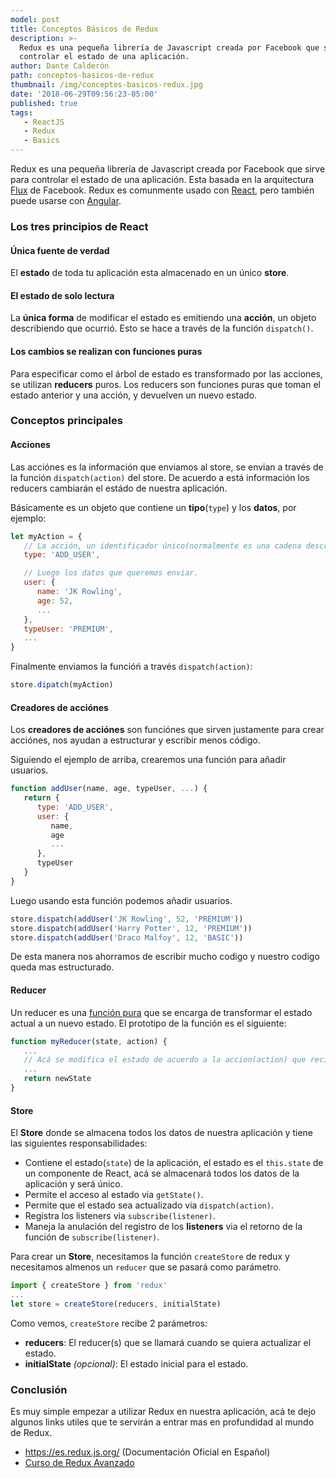 ```yaml
---
model: post
title: Conceptos Básicos de Redux
description: >-
  Redux es una pequeña librería de Javascript creada por Facebook que sirve para
  controlar el estado de una aplicación.
author: Dante Calderón
path: conceptos-basicos-de-redux
thumbnail: /img/conceptos-basicos-redux.jpg
date: '2018-06-29T09:56:23-05:00'
published: true
tags:
   - ReactJS
   - Redux
   - Basics
---
```

Redux es una pequeña librería de Javascript creada por Facebook que sirve para controlar el estado de una aplicación.
Esta basada en la arquitectura [Flux](https://facebook.github.io/flux/) de Facebook.
Redux es comunmente usado con [React](https://es.wikipedia.org/wiki/React), pero también puede usarse con [Angular](https://es.wikipedia.org/wiki/Angular_(framework)).

### Los tres principios de React

#### Única fuente de verdad
  El **estado** de toda tu aplicación esta almacenado en un único **store**.
#### El estado de solo lectura
  La **única forma** de modificar el estado es emitiendo una **acción**, un objeto describiendo que ocurrió.
  Esto se hace a través de la función `dispatch()`.
#### Los cambios se realizan con funciones puras
  Para especificar como el árbol de estado es transformado por las acciones, se utilizan **reducers** puros.
  Los reducers son funciones puras que toman el estado anterior y una acción, y devuelven un nuevo estado.

### Conceptos principales

#### Acciones

Las acciónes es la información que enviamos al store, se envian a través de la función `dispatch(action)` del store.
De acuerdo a está información los reducers cambiarán el estádo de nuestra aplicación.

Básicamente es un objeto que contiene un **tipo**(`type`) y los **datos**, por ejemplo:

```javascript
let myAction = {
   // La acción, un identificador único(normalmente es una cadena descriptiva)
   type: 'ADD_USER',

   // Luego los datos que queremos enviar.
   user: {
      name: 'JK Rowling',
      age: 52,
      ...
   },
   typeUser: 'PREMIUM',
   ...
}
```

Finalmente enviamos la funcióń a través `dispatch(action)`:

```javascript
store.dipatch(myAction)
```

#### Creadores de acciónes

Los **creadores de acciónes** son funciónes que sirven justamente para crear acciónes, nos ayudan a estructurar y escribir menos código.

Siguiendo el ejemplo de arriba, crearemos una función para añadir usuarios.

```javascript
function addUser(name, age, typeUser, ...) {
   return {
      type: 'ADD_USER',
      user: {
         name,
         age
         ...
      },
      typeUser
   }
}
```

Luego usando esta función podemos añadir usuarios.

```javascript
store.dispatch(addUser('JK Rowling', 52, 'PREMIUM'))
store.dispatch(addUser('Harry Potter', 12, 'PREMIUM'))
store.dispatch(addUser('Draco Malfoy', 12, 'BASIC'))
```

De esta manera nos ahorramos de escribir mucho codigo y nuestro codigo queda mas estructurado.

#### Reducer

Un reducer es una [función pura](http://www.etnassoft.com/2016/06/21/las-funciones-puras-en-javascript-concepto-ejemplos-y-beneficios/) que se encarga de transformar el estado actual a un nuevo estado.
El prototipo de la función es el siguiente:

```javascript
function myReducer(state, action) {
   ...
   // Acá se modifica el estado de acuerdo a la accion(action) que recibamos
   ...
   return newState
}
```

#### Store

El **Store** donde se almacena todos los datos de nuestra aplicación y tiene las siguientes responsabilidades:

* Contiene el estado(`state`) de la aplicación, el estado es el `this.state` de un componente de React, acá se almacenará todos los datos de la aplicación y será único.
* Permite el acceso al estado via `getState()`.
* Permite que el estado sea actualizado via `dispatch(action)`.
* Registra los listeners via `subscribe(listener)`.
* Maneja la anulación del registro de los **listeners** via el retorno de la función de `subscribe(listener)`.

Para crear un **Store**, necesitamos la función `createStore` de redux y necesitamos almenos un `reducer` que se pasará como parámetro.

```javascript
import { createStore } from 'redux'
...
let store = createStore(reducers, initialState)
```

Como vemos, `createStore` recibe 2 parámetros:

* **reducers**: El reducer(s) que se llamará cuando se quiera actualizar el estado.
* **initialState** _(opcional)_: El estado inicial para el estado.

### Conclusión

Es muy simple empezar a utilizar Redux en nuestra aplicación, acá te dejo algunos links utiles que te servirán a entrar mas en profundidad al mundo de Redux.

* https://es.redux.js.org/ (Documentación Oficial en Español)
* [Curso de Redux Avanzado](https://www.youtube.com/watch?v=RZNNu2pO49g&list=PLxyfMWnjW2kuyePV1Gzn5W_gr3BGIZq8G)
